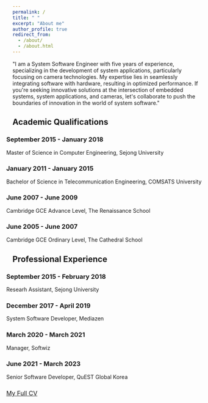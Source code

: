 ```yaml
---
permalink: /
title: " "
excerpt: "About me"
author_profile: true
redirect_from: 
  - /about/
  - /about.html
---
```

<!-- <h2>About me</h2> -->
<!-- <p style="font-size: 14px; text-align: justify; line-height: 1.5; margin-bottom: 20px;">
  I'm a research assistant at <a href="http://haptics.khu.ac.kr/">Haptics and Virtual Reality Lab</a> and a MS-PHD combined candidate at <a href="https://www.khu.ac.kr/eng/main/index.do">Kyung Hee University</a> in South Korea. I'm advised by <a href="http://haptics.khu.ac.kr/jeon/">Professor Seokhee Jeon</a> and work on data-driven modeling and rendering of haptic properties to generate realistic haptic feedback in VR environments.
</p>

<p style="font-size: 14px; text-align: justify; line-height: 1.5; margin-bottom: 20px;">
  My research primarily focuses on modeling and rendering of haptic textures using both online and offline approaches. I specialize in handling complex time series data and applying signal processing techniques. I have also utilized these skills in the context of teleoperation systems, where real-time and accurate rendering of haptic textures is crucial for remote operators.
</p>

<p style="font-size: 14px; text-align: justify; line-height: 1.5; margin-bottom: 20px;">
  Additionally, I explore the development of novel encountered type haptic devices such as haptic drones and wearable haptic devices in VR and AR applications.
</p> -->

<!-- changed by myrah 7/9 -->

<p style="font-size: 14px; text-align: justify; line-height: 1.5; margin-bottom: 15px;  text-indent: -40px; ">
 
"I am a System Software Engineer with five years of experience, specializing in the development of  system applications, particularly focusing on camera technologies. My expertise lies in seamlessly integrating software with hardware, resulting in optimized performance. If you're seeking innovative solutions at the intersection of embedded systems, system applications, and cameras, let's collaborate to push the boundaries of innovation in the world of system software."

</p>


<!-- changed by myrah 7/9 -->






<!-- **<u>News</u>** -->
<h2>Academic Qualifications</h2>
<!-- <ul style="margin-bottom: 20px; text-align: justify; font-size: 14px; "> -->
<!-- <ul style="margin-bottom: 20px;  font-size: 14px; "> -->
<ul style="list-style-type: none; ">

<style>
  .left-indent {
    text-indent: -40px; /* Adjust this value to move the text towards the left */
  }
</style>

<h3 class="left-indent">September 2015 - January 2018</h3>

  <li style="line-height: 1.2; text-indent: -40px; "> Master of Science in Computer Engineering, Sejong University </li>

<h3 class="left-indent">January 2011 - January 2015</h3>

  <li style="line-height: 1.2;text-indent: -40px;"> Bachelor of Science in Telecommunication Engineering, COMSATS University </li>

<h3 class="left-indent">June 2007 - June 2009</h3>

  <li style="line-height: 1.2;text-indent: -40px;"> Cambridge GCE Advance Level, The Renaissance School </li>

<h3 class="left-indent">June 2005 - June 2007</h3>

  <li style="line-height: 1.2;text-indent: -40px;"> Cambridge GCE Ordinary Level, The Cathedral School </li>
<!-- changed by myrah 8/10 -->

  <!-- <li style="line-height: 1.5;"> Join us at <a href="https://2023.ubiquitousrobots.org/">UR-2023</a> conference,  <a href="https://www.meethawaii.com/convention-center/">Hwaaii Convention Center </a>  for our paper presnetaion on "Drone Haptics for 3DOF Force Feedback" on 26th June 2023.</li> -->
  <!-- <li style="line-height: 1.5;">Two papers got accepted in Korea Computer Congress <a href="https://www.kiise.or.kr/conference/kcc/2023/">[KCC-2023] </a> Confernce at Jeju Island, South Korea.</li> -->
  <!-- <li style="line-height: 1.5;">I will be presenting our paper on Model Mediated Teleoperation for online Texture modeling and rendering at <a href="https://www.icra2023.org/">ICRA-2023</a> on 1st June, 2023 at Excel London.</li> -->
  <!-- <li style="line-height: 1.5;">One paper got accepted at <a href="https://2023.ubiquitousrobots.org/">UR-2023</a> conference on "Drone Haptics for 3DOF Force Feedback" (April 2023).</li>
  <li style="line-height: 1.5;">One paper got accepted at <a href="https://www.icra2023.org/">ICRA-2023</a> conference titled "Model Mediated Teleoperation for Texture rendering" (Feb 2023).</li> -->
  <!-- <li style="line-height: 1.5;">One paper got accepted at <a href="https://hcikorea.org/">HCI Korea-2023</a> conference on "Haptic Texture Classification using Transformers" (Jan 2023).</li> -->

<!-- changed by myrah 8/10 -->

</ul>



<h2>Professional Experience</h2> 


<ul style="list-style-type: none; ">

<style>
  .left-indent {
    text-indent: -40px; /* Adjust this value to move the text towards the left */
  }
</style>


<h3 class="left-indent">September 2015 - February 2018</h3>

  <li style="line-height: 1.2;text-indent: -40px;"> Researh Assistant, Sejong University </li>

<h3 class="left-indent">December 2017 - April 2019</h3>

  <li style="line-height: 1.2; text-indent: -40px; "> System Software Developer, Mediazen </li>

<h3 class="left-indent">March 2020 - March 2021</h3>

  <li style="line-height: 1.2;text-indent: -40px;"> Manager, Softwiz </li>

<h3 class="left-indent">June 2021 - March 2023</h3>

  <li style="line-height: 1.2;text-indent: -40px;"> Senior Software Developer, QuEST Global Korea</li>


<!-- You can also find the full list of my publications [<span style="color:blue">here</span>](https://mudassir-awan.github.io/publications/) -->

<!-- <table style="width: 100%; border-collapse: collapse; border: 0;">
  <tr>
    <td style="width: 25%; text-align: center; border: none;">
      <img src="/images/mmt.png" alt="Profile Picture" width="160" height="300" style="margin-right: 10px;">
    </td>
    <td style="width: 75%; text-align: justify; border: none;">
      <h3><a href="https://mudassir-awan.github.io/publications/teleoperation">Model-Mediated Teleoperation for Remote Haptic Texture Sharing: Initial Study of Online Texture Modeling and Rendering</a>(ICRA)</h3>
      <p>
        This paper presents the first model-mediated teleoperation (MMT) framework capable of sharing surface haptic texture. It enables the collection of physical signals on the follower side, which are used to build and update a local texture simulation model on the leader side. This approach provides real-time, stable, and accurate feedback of texture. The paper includes an implemented proof-of-concept system that showcases the potential of this approach for remote texture sharing
        
        <a href="http://mudassir-awan.github.io/files/MMT.pdf">Download paper here</a>
      </p>
    </td>
  </tr>
</table> -->

<!-- <table style="width: 100%; border-collapse: collapse; border: 0;">
  <tr>
    <td style="width: 25%; text-align: center; border: none;">
      <img src="/images/drone.png" alt="Profile Picture" width="160" height="300" style="margin-right: 10px;">
    </td>
    <td style="width: 75%; text-align: justify; border: none;">
      <h3><a href="https://mudassir-awan.github.io/publications/drone">DroneHaptics - Encountered Type Haptic Interface Using Dome-Shaped Drone for 3-DoF Force Feedback</a>(UR)</h3>
      <p>
        This paper introduces a dome-shaped haptic drone with a hemispherical cage made of aluminum mesh. The cage enables controllable 3D force feedback, improving usability and user safety. Experimental measurements and mathematical formulations establish an accurate force-thrust relationship. The system's force rendering accuracy was evaluated, achieving a low error rate of less than 8.6%, ensuring perceptually accurate force feedback.
        
        <a href="http://mudassir-awan.github.io/files/DroneHaptics.pdf">Download paper here</a>
      </p>
    </td>
  </tr>
</table> -->

<!-- <p style="font-size: 14px; text-align: justify; line-height: 1.5; margin-bottom: 15px; padding-left: 40px; padding-right: 40px;">
  <a href="http://myrahnaeem.github.io/files/Myrah_Resume.pdf">My Full CV</a>  
</p> -->

<p style="font-size: 16px; text-align: justify; line-height: 1.2; margin-top: 25px; margin-bottom: 15px; text-indent: -40px;">
  <a href="http://myrahnaeem.github.io/files/Myrah_Resume.pdf">My Full CV</a>
</p>




